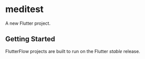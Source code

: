 # meditest

A new Flutter project.

## Getting Started

FlutterFlow projects are built to run on the Flutter _stable_ release.
